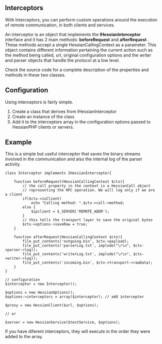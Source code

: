 ## Interceptors ##

With Interceptors, you can perform custom operations around the execution of remote communication, in both clients and services.

An interceptor is an object that implements the **IHessianInterceptor** interface and it has 2 main methods: **beforeRequest** and **afterRequest** . These methods accept a single HessianCallingContext as a parameter. This object contains different information pertaining the current action such as the method being called, url, original configuration options and the writer and parser objects that handle the protocol at a low level.

Check the source code for a complete description of the properties and methods in these two classes.

## Configuration ##

Using interceptors is fairly simple.
  1. Create a class that derives from IHessianInterceptor
  1. Create an instance of the class
  1. Add it to the interceptors array in the configuration options passed to HessianPHP clients or servers.

## Example ##

This is a simple but useful interceptor that saves the binary streams involved in the communication and also the internal log of the parser activity.

```
class Interceptor implements IHessianInterceptor{
	
	function beforeRequest(HessianCallingContext $ctx){
		// the call property in the context is a HessianCall object
		// representing the RPC operation. We will log only if we are a client
		if($ctx->isClient)
			echo "Calling method: ".$ctx->call->method;
		else {
			$ipclient = $_SERVER['REMOTE_ADDR'];
		}
		// this tells the transport layer to save the original bytes
		$ctx->options->saveRaw = true; 
	}
	
	function afterRequest(HessianCallingContext $ctx){
		file_put_contents('outgoing.bin', $ctx->payload);
		file_put_contents('parserLog.txt', implode("\r\n", $ctx->parser->log));
		file_put_contents('writerLog.txt', implode("\r\n", $ctx->writer->log));
		file_put_contents('incoming.bin', $ctx->transport->rawData);
	}
}

// configuration
$interceptor = new Interceptor();

$options = new HessianOptions();
$options->interceptors = array($interceptor); // add interceptor 

$proxy = new HessianClient($url, $options);

// or

$server = new HessianService($testService, $options);
```

If you have diferent interceptors, they will execute in the order they were added to the array.